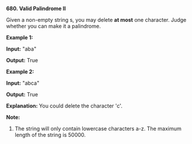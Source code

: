 **680. Valid Palindrome II**

Given a non-empty string s, you may delete **at most** one character. Judge whether you can make it a palindrome.

**Example 1:**

**Input:** "aba"

**Output:** True

**Example 2:**

**Input:** "abca"

**Output:** True

**Explanation:** You could delete the character 'c'.

**Note:**

1. The string will only contain lowercase characters a-z. The maximum length of the string is 50000.

